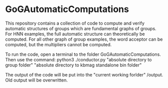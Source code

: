 # GoGAutomaticComputations
This repository contains a collection of code to compute and verify automatic structures of groups which are fundamental graphs of groups. 
For HNN examples, the full automatic structure can theoretically be computed.
For all other graph of group examples, the word acceptor can be computed, but the multipliers cannot be computed. 

To run the code, open a terminal to the folder GoGAutomaticComputations.
Then use the command:
python3 ./conductor.py "absolute directory to group folder" "absolute directory to kbmag standalone bin folder"

The  output of the code will be put into the "current working forlder" /output. Old output will be overwritten.
